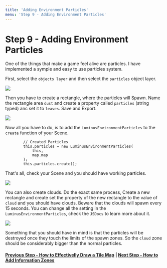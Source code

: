 ```yaml
---
title: 'Adding Environment Particles'
menu: 'Step 9 - Adding Environment Particles'
---
```


<h1 class="text-center">Step 9 - Adding Environment Particles</h1>

One of the things that make a game feel alive are particles. I have implemented a symple and easy to use particles system.

First, select the `objects layer` and then select the `particles` object layer.

[![](https://i.ibb.co/HF2PsWL/Screen-Shot-2021-04-12-at-09-59-25.png?classes=center)](https://i.ibb.co/HF2PsWL/Screen-Shot-2021-04-12-at-09-59-25.png?target=_blank)

Then you have to create a rectangle, where the particles will Spawn. Name the rectangle area `dust` and create a property called `particles` (string typed) anc set it to `leaves`. Save and Export.

[![](https://i.ibb.co/nmGHPwG/Screen-Shot-2021-04-12-at-10-26-23.png?classes=center)](https://i.ibb.co/nmGHPwG/Screen-Shot-2021-04-12-at-10-26-23.png?target=_blank)

Now all you have to do, is to add the `LuminusEnvironmentParticles` to the `create` function of your Scene.

```
		// Created Particles
        this.particles = new LuminusEnvironmentParticles(
            this,
            map.map
        );
        this.particles.create();
```

That's all, check your Scene and you should have working particles.

[![](https://i.ibb.co/4K8qjKj/Screen-Recording-2021-04-12-at-10-39-57.gif?classes=center)](https://i.ibb.co/4K8qjKj/Screen-Recording-2021-04-12-at-10-39-57.gif?target=_blank)

You can also create clouds. Do the exact same process, Create a new rectangle and create set the property of the new rectangle to the value of `cloud` and you should have clouds. Beware that the clouds will spawn every 15 seconds. You can change all the setting in the `LuminusEnvironmentParticles`, check the `JSDocs` to learn more about it.

[![](https://i.ibb.co/n0RcMnP/Screen-Recording-2021-04-12-at-10-49-41.gif?classes=center)](https://i.ibb.co/n0RcMnP/Screen-Recording-2021-04-12-at-10-49-41.gif?target=_blank)

Something that you should have in mind is that the particles will be destroyed once they touch the limits of the spawn zones. So the `cloud` zone should be considerably bigger than the normal particles.

#### [Previous Step - How to Effectivelly Draw a Tile Map](../how-to-effectively-draw-a-tile-map) | [Next Step - How to Add Information Zones](../how-to-add-information-zones)
